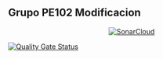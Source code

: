 ## Grupo PE102 Modificacion

<p align="center">
  <a href="https://sonarcloud.io/summary/new_code?id=alu0101413938_lunes11PE102">
    <img alt="SonarCloud" src="https://sonarcloud.io/api/project_badges/measure?project=alu0101413938_lunes11PE102&metric=alert_status">
  </a>
</p>

[![Quality Gate Status](https://sonarcloud.io/api/project_badges/measure?project=alu0101413938_lunes11PE102&metric=alert_status)](https://sonarcloud.io/summary/new_code?id=alu0101413938_lunes11PE102)